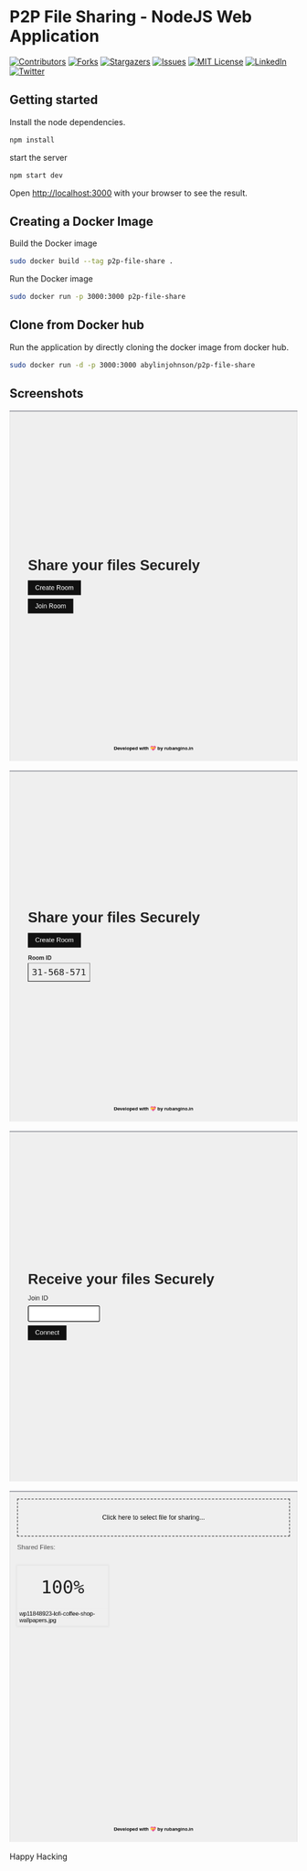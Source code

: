 <!-- To Bring back the link to top--> 
<a name="readme-top"></a>

# P2P File Sharing - NodeJS Web Application

[![Contributors][contributors-shield]][contributors-url]
[![Forks][forks-shield]][forks-url]
[![Stargazers][stars-shield]][stars-url]
[![Issues][issues-shield]][issues-url]
[![MIT License][license-shield]][license-url]
[![LinkedIn][linkedin-shield]][linkedin-url]
[![Twitter][twitter-shield]][twitter-url]

<!-- MARKDOWN LINKS & IMAGES -->
<!-- https://www.markdownguide.org/basic-syntax/#reference-style-links -->
[contributors-shield]: https://img.shields.io/github/contributors/Ruban2205/p2p-file-sharing-nodejs.svg?style=for-the-badge
[contributors-url]: https://github.com/Ruban2205/p2p-file-sharing-nodejs/graphs/contributors
[forks-shield]: https://img.shields.io/github/forks/Ruban2205/p2p-file-sharing-nodejs.svg?style=for-the-badge
[forks-url]: https://github.com/Ruban2205/p2p-file-sharing-nodejs/network/members
[stars-shield]: https://img.shields.io/github/stars/Ruban2205/p2p-file-sharing-nodejs.svg?style=for-the-badge
[stars-url]: https://github.com/Ruban2205/p2p-file-sharing-nodejs/stargazers
[issues-shield]: https://img.shields.io/github/issues/Ruban2205/p2p-file-sharing-nodejs.svg?style=for-the-badge
[issues-url]: https://github.com/Ruban2205/p2p-file-sharing-nodejs/issues
[license-shield]: https://img.shields.io/github/license/Ruban2205/p2p-file-sharing-nodejs.svg?style=for-the-badge
[license-url]: https://github.com/Ruban2205/p2p-file-sharing-nodejs/blob/main/LICENSE
[linkedin-shield]: https://img.shields.io/badge/-LinkedIn-black.svg?style=for-the-badge&logo=linkedin&colorB=555
[linkedin-url]: https://linkedin.com/in/ruban-gino-singh
[twitter-shield]: https://img.shields.io/badge/X.com%20(Twitter)%20-black.svg?style=for-the-badge&logo=X&colorB=555
[twitter-url]: https://x.com/Rubangino

## Getting started

Install the node dependencies.

```bash
npm install
```

start the server

```bash
npm start dev
```

Open [http://localhost:3000](http://localhost:3000) with your browser to see the result.

## Creating a Docker Image

Build the Docker image

```bash
sudo docker build --tag p2p-file-share .
```

Run the Docker image

```bash
sudo docker run -p 3000:3000 p2p-file-share
```

## Clone from Docker hub

Run the application by directly cloning the docker image from docker hub.

```bash
sudo docker run -d -p 3000:3000 abylinjohnson/p2p-file-share
```

## Screenshots


![Home Page](./screenshots/image.png)

![Create Room Page](./screenshots/image2.png)

![Receive Files](./screenshots/image3.png)

![Sharing Page](./screenshots/image4.png)


Happy Hacking